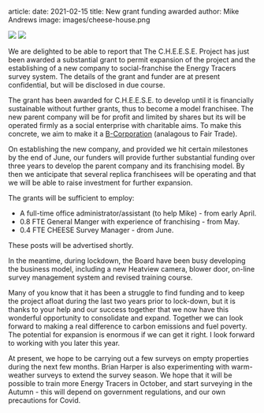 article:
date: 2021-02-15
title: New grant funding awarded
author: Mike Andrews
image: images/cheese-house.png

<img src="{{'images/cheese-house.png'|thumbnail('500x500')}}">
<img src="{{'images/ETlogo.png'|thumbnail('150x150')}}">

We are delighted to be able to report that The C.H.E.E.S.E. Project has just
been awarded a substantial grant to permit expansion of the project and the
establishing of a new company to social-franchise the Energy Tracers survey
system. The details of the grant and funder are at present confidential, but
will be disclosed in due course.

The grant has been awarded for C.H.E.E.S.E. to develop until it is financially
sustainable without further grants, thus to become a model franchisee. The new
parent company will be for profit and limited by shares but its will be operated
firmly as a social enterprise with charitable aims. To make this concrete, we
aim to make it a [B-Corporation](https://bcorporation.uk/) (analagous to Fair Trade).

On establishing the new company, and provided we hit certain milestones by the
end of June, our funders will provide further substantial funding over three
years to develop the parent company and its franchising model. By then we
anticipate that several replica franchisees will be operating and that we will
be able to raise investment for further expansion.

The grants will be sufficient to employ:

- A full-time office administrator/assistant (to help Mike) - from early April.
- 0.8 FTE General Manger with experience of franchising - from May.
- 0.4 FTE CHEESE Survey Manager - drom June.

These posts will be advertised shortly.

In the meantime, during lockdown, the Board have been busy developing the
business model, including a new Heatview camera, blower door, on-line survey
management system and revised training course.

Many of you know that it has been a struggle to find funding and to keep the
project afloat during the last two years prior to lock-down, but it is thanks
to your help and our success together that we now have this wonderful
opportunity to consolidate and expand. Together we can look forward to making a
real difference to carbon emissions and fuel poverty. The potential for
expansion is enormous if we can get it right. I look forward to working with
you later this year.

At present, we hope to be carrying out a few surveys on empty properties during
the next few months. Brian Harper is also experimenting with warm-weather
surveys to extend the survey season. We hope that it will be possible to train
more Energy Tracers in October, and start surveying in the Autumn - this will
depend on government regulations, and our own precautions for Covid.
